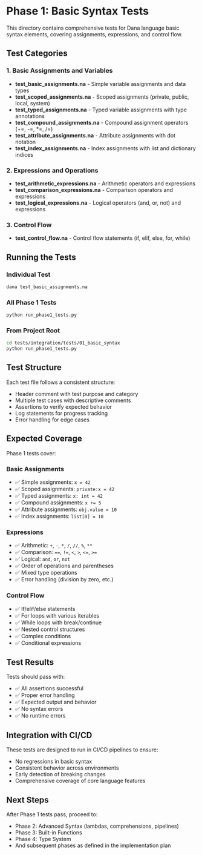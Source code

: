 # Phase 1: Basic Syntax Tests

This directory contains comprehensive tests for Dana language basic syntax elements, covering assignments, expressions, and control flow.

## Test Categories

### 1. Basic Assignments and Variables
- **test_basic_assignments.na** - Simple variable assignments and data types
- **test_scoped_assignments.na** - Scoped assignments (private, public, local, system)
- **test_typed_assignments.na** - Typed variable assignments with type annotations
- **test_compound_assignments.na** - Compound assignment operators (+=, -=, *=, /=)
- **test_attribute_assignments.na** - Attribute assignments with dot notation
- **test_index_assignments.na** - Index assignments with list and dictionary indices

### 2. Expressions and Operations
- **test_arithmetic_expressions.na** - Arithmetic operators and expressions
- **test_comparison_expressions.na** - Comparison operators and expressions
- **test_logical_expressions.na** - Logical operators (and, or, not) and expressions

### 3. Control Flow
- **test_control_flow.na** - Control flow statements (if, elif, else, for, while)

## Running the Tests

### Individual Test
```bash
dana test_basic_assignments.na
```

### All Phase 1 Tests
```bash
python run_phase1_tests.py
```

### From Project Root
```bash
cd tests/integration/tests/01_basic_syntax
python run_phase1_tests.py
```

## Test Structure

Each test file follows a consistent structure:
- Header comment with test purpose and category
- Multiple test cases with descriptive comments
- Assertions to verify expected behavior
- Log statements for progress tracking
- Error handling for edge cases

## Expected Coverage

Phase 1 tests cover:

### Basic Assignments
- ✅ Simple assignments: `x = 42`
- ✅ Scoped assignments: `private:x = 42`
- ✅ Typed assignments: `x: int = 42`
- ✅ Compound assignments: `x += 5`
- ✅ Attribute assignments: `obj.value = 10`
- ✅ Index assignments: `list[0] = 10`

### Expressions
- ✅ Arithmetic: `+`, `-`, `*`, `/`, `//`, `%`, `**`
- ✅ Comparison: `==`, `!=`, `<`, `>`, `<=`, `>=`
- ✅ Logical: `and`, `or`, `not`
- ✅ Order of operations and parentheses
- ✅ Mixed type operations
- ✅ Error handling (division by zero, etc.)

### Control Flow
- ✅ If/elif/else statements
- ✅ For loops with various iterables
- ✅ While loops with break/continue
- ✅ Nested control structures
- ✅ Complex conditions
- ✅ Conditional expressions

## Test Results

Tests should pass with:
- ✅ All assertions successful
- ✅ Proper error handling
- ✅ Expected output and behavior
- ✅ No syntax errors
- ✅ No runtime errors

## Integration with CI/CD

These tests are designed to run in CI/CD pipelines to ensure:
- No regressions in basic syntax
- Consistent behavior across environments
- Early detection of breaking changes
- Comprehensive coverage of core language features

## Next Steps

After Phase 1 tests pass, proceed to:
- Phase 2: Advanced Syntax (lambdas, comprehensions, pipelines)
- Phase 3: Built-in Functions
- Phase 4: Type System
- And subsequent phases as defined in the implementation plan 